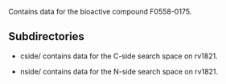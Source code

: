 Contains data for the bioactive compound F0558-0175.

## Subdirectories

- cside/ contains data for the C-side search space on rv1821.

- nside/ contains data for the N-side search space on rv1821.

